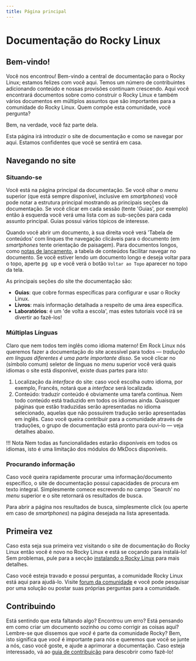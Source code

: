 ```yaml
---
title: Página principal
---
```


# Documentação do Rocky Linux

## Bem-vindo!

Você nos encontrou! Bem-vindo a central de documentação para o Rocky Linux; estamos felizes com você aqui. Temos um número de contribuintes adicionando conteúdo e nossas provisões continuam crescendo. Aqui você encontrará documentos sobre como construir o Rocky Linux e também vários documentos em múltiplos assuntos que são importantes para a comunidade do Rocky Linux. Quem compõe esta comunidade, você pergunta?

Bem, na verdade, você faz parte dela.

Esta página irá introduzir o site de documentação e como se navegar por aqui. Estamos confidentes que você se sentirá em casa.

## Navegando no site

### Situando-se

Você está na página principal da documentação. Se você olhar o _menu_ superior (que está sempre disponível, inclusive em _smartphones_) você pode notar a estrutura principal mostrando as principais seções da documentação. Se você clicar em cada sessão (tente 'Guias', por exemplo) então à esquerda você verá uma lista com as sub-seções para cada assunto principal. Guias possui vários tópicos de interesse.

Quando você abrir um documento, à sua direita você verá 'Tabela de conteúdos' com linques the navegação clicáveis para o documento (em _smartphones_ tente orientação de paisagem). Para documentos longos, como [notas de lançamento](release_notes/8.4.md), a tabela de conteúdos facilitar navegar no documento. Se você estiver lendo um documento longo e deseja voltar para o topo, aperte <kbd>pg up</kbd> e você verá o botão `Voltar ao Topo` aparecer no topo da tela.

As principais seções do site the documentação são:

* **Guias**: que cobre formas específicas para configurar e usar o Rocky Linux.
* **Livros**: mais informação detalhada a respeito de uma área específica.
* **Laboratórios**: é um 'de volta a escola', mas estes tutoriais você irá se divertir ao fazê-los!

### Múltiplas Línguas

Claro que nem todos tem inglês como idioma materno! Em Rock Linux nós queremos fazer a documentação do site acessível para todos — *tradução em línguas diferentes é uma parte importante disso*. Se você clicar no (símbolo comum) seletor de línguas no _menu_ superior você verá quais idiomas o site está disponível, existe duas partes para isto:

1. Localização da _interface_ do site: caso você escolha outro idioma, por exemplo, Francês, notará que a _interface_ será localizada.
1. Conteúdo: traduzir conteúdo é obviamente uma tarefa contínua. Nem todo conteúdo está traduzido em todos os idiomas ainda. Quaisquer páginas que estão traduzidas serão apresentadas no idioma selecionado, aquelas que não possuírem tradução serão apresentadas em inglês. Caso você queira contribuir para a comunidade através de traduções, o grupo de documentação está pronto para ouvi-lo — veja detalhes abaixo. 

!!! Nota
    Nem todas as funcionalidades estarão disponíveis em todos os idiomas, isto é uma limitação dos módulos do MkDocs disponíveis.

### Procurando informação

Caso você queira rapidamente procurar uma informação/documento específico, o site de documentação possui capacidades de procura em texto integral. Simplesmente comece escrevendo no campo 'Search' no _menu_ superior e o site retornará os resultados de busca. 

Para abrir a página nos resultados de busca, simplesmente click (ou aperte em caso de _smartphones_) na página desejada na lista apresentada.

## Primeira vez

Caso esta seja sua primeira vez visitando o site de documentação do Rocky Linux então você é novo no Rocky Linux e está se coçando para instalá-lo! Sem problemas, pule para a secção [instalando o Rocky Linux](guides/installation.md) para mais detalhes.

Caso você esteja travado e possui perguntas, a comunidade Rocky Linux está aqui para ajudá-lo. Visite [forum da comunidade](https://forums.rockylinux.org) e você pode pesquisar por uma solução ou postar suas próprias perguntas para a comunidade.

## Contribuindo

Está sentindo que esta faltando algo? Encontrou um erro? Está pensando em como criar um documento sozinho ou como corrigir as coisas aqui? Lembre-se que dissemos que *você* é parte da comunidade Rocky? Bem, isto significa que *você* é importante para nós e queremos que você se junte a nós, caso você goste, e ajude a aprimorar a documentação. Caso esteja interessado, vá ao [guia de contribuição](https://github.com/rocky-linux/documentation/blob/main/README.md) para descobrir como fazê-lo!
